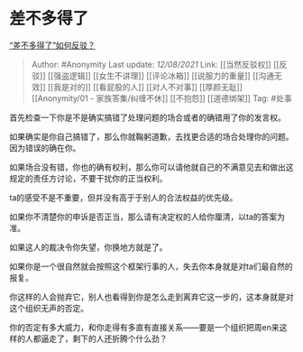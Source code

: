 # 差不多得了
[“差不多得了”如何反驳？](https://www.zhihu.com/question/475457666/answer/2049742155)

> Author: #Anonymity 
> Last update: *12/08/2021* 
> Link: [[当然反驳权]] [[反驳]] [[强盗逻辑]] [[女生不讲理]] [[评论冰箱]] [[说服力的重量]] [[沟通无效]] [[我是对的]] [[看屁股的人]] [[对人不对事]] [[厚颜无耻]] [[Anonymity/01 - 家族答集/纠缠不休]] [[不抱怨]] [[道德绑架]] 
> Tag: #处事

首先检查一下你是不是确实搞错了处理问题的场合或者的确错用了你的发言权。

如果确实是你自己搞错了，那么你就鞠躬道歉，去找更合适的场合处理你的问题。因为错误的确在你。

如果场合没有错，你也的确有权利，那么你可以请他就自己的不满意见去和做出这规定的责任方讨论，不要干扰你的正当权利。

ta的感受不是不重要，但并没有高于于别人的合法权益的优先级。

如果你不清楚你的申诉是否正当，那么请有决定权的人给你厘清，以ta的答案为准。

如果这人的裁决令你失望，你换地方就是了。

如果你是一个很自然就会按照这个框架行事的人，失去你本身就是对ta们最自然的报复。

你这样的人会抛弃它，别人也看得到你是怎么走到离弃它这一步的，这本身就是对这个组织无声的否定。

你的否定有多大威力，和你走得有多直有直接关系——要是一个组织把周en来这样的人都逼走了，剩下的人还折腾个什么劲？